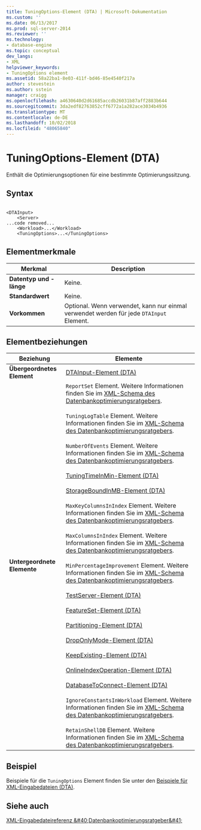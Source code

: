 ```yaml
---
title: TuningOptions-Element (DTA) | Microsoft-Dokumentation
ms.custom: ''
ms.date: 06/13/2017
ms.prod: sql-server-2014
ms.reviewer: ''
ms.technology:
- database-engine
ms.topic: conceptual
dev_langs:
- XML
helpviewer_keywords:
- TuningOptions element
ms.assetid: 58a22ba1-8e03-411f-bd46-85e4540f217a
author: stevestein
ms.author: sstein
manager: craigg
ms.openlocfilehash: a4630640d2d61685accdb26031b87aff2883b644
ms.sourcegitcommit: 3da2edf82763852cff6772a1a282ace3034b4936
ms.translationtype: MT
ms.contentlocale: de-DE
ms.lasthandoff: 10/02/2018
ms.locfileid: "48065840"
---
```

# <a name="tuningoptions-element-dta"></a>TuningOptions-Element (DTA)
  Enthält die Optimierungsoptionen für eine bestimmte Optimierungssitzung.  
  
## <a name="syntax"></a>Syntax  
  
```  
  
<DTAInput>  
    <Server>  
...code removed...  
    <Workload>...</Workload>  
    <TuningOptions>...</TuningOptions>  
```  
  
## <a name="element-characteristics"></a>Elementmerkmale  
  
|Merkmal|Description|  
|--------------------|-----------------|  
|**Datentyp und -länge**|Keine.|  
|**Standardwert**|Keine.|  
|**Vorkommen**|Optional. Wenn verwendet, kann nur einmal verwendet werden für jede `DTAInput` Element.|  
  
## <a name="element-relationships"></a>Elementbeziehungen  
  
|Beziehung|Elemente|  
|------------------|--------------|  
|**Übergeordnetes Element**|[DTAInput-Element &#40;DTA&#41;](dtainput-element-dta.md)|  
|**Untergeordnete Elemente**|`ReportSet` Element. Weitere Informationen finden Sie im [XML-Schema des Datenbankoptimierungsratgebers](http://go.microsoft.com/fwlink/?linkid=43100).<br /><br /> `TuningLogTable` Element. Weitere Informationen finden Sie im [XML-Schema des Datenbankoptimierungsratgebers](http://go.microsoft.com/fwlink/?linkid=43100).<br /><br /> `NumberOfEvents` Element. Weitere Informationen finden Sie im [XML-Schema des Datenbankoptimierungsratgebers](http://go.microsoft.com/fwlink/?linkid=43100).<br /><br /> [TuningTimeInMin-Element &#40;DTA&#41;](tuningtimeinmin-element-dta.md)<br /><br /> [StorageBoundInMB-Element &#40;DTA&#41;](storageboundinmb-element-dta.md)<br /><br /> `MaxKeyColumnsInIndex` Element. Weitere Informationen finden Sie im [XML-Schema des Datenbankoptimierungsratgebers](http://go.microsoft.com/fwlink/?linkid=43100).<br /><br /> `MaxColumnsInIndex` Element. Weitere Informationen finden Sie im [XML-Schema des Datenbankoptimierungsratgebers](http://go.microsoft.com/fwlink/?linkid=43100).<br /><br /> `MinPercentageImprovement` Element. Weitere Informationen finden Sie im [XML-Schema des Datenbankoptimierungsratgebers](http://go.microsoft.com/fwlink/?linkid=43100).<br /><br /> [TestServer-Element &#40;DTA&#41;](server-element-dta.md)<br /><br /> [FeatureSet-Element &#40;DTA&#41;](featureset-element-dta.md)<br /><br /> [Partitioning-Element &#40;DTA&#41;](partitioning-element-dta.md)<br /><br /> [DropOnlyMode-Element &#40;DTA&#41;](droponlymode-element-dta.md)<br /><br /> [KeepExisting-Element &#40;DTA&#41;](keepexisting-element-dta.md)<br /><br /> [OnlineIndexOperation-Element &#40;DTA&#41;](onlineindexoperation-element-dta.md)<br /><br /> [DatabaseToConnect-Element &#40;DTA&#41;](databasetoconnect-element-dta.md)<br /><br /> `IgnoreConstantsInWorkload` Element. Weitere Informationen finden Sie im [XML-Schema des Datenbankoptimierungsratgebers](http://go.microsoft.com/fwlink/?linkid=43100).<br /><br /> `RetainShellDB` Element. Weitere Informationen finden Sie im [XML-Schema des Datenbankoptimierungsratgebers](http://go.microsoft.com/fwlink/?linkid=43100).|  
  
## <a name="example"></a>Beispiel  
 Beispiele für die `TuningOptions` Element finden Sie unter den [Beispiele für XML-Eingabedateien &#40;DTA&#41;](xml-input-file-samples-dta.md).  
  
## <a name="see-also"></a>Siehe auch  
 [XML-Eingabedateireferenz &amp;#40;Datenbankoptimierungsratgeber&amp;#41;](xml-input-file-reference-database-engine-tuning-advisor.md)  
  
  
